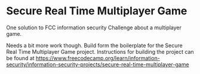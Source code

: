 # Secure Real Time Multiplayer Game


One solution to FCC information security Challenge about a multiplayer game.

Needs a bit more work though. 
Build form the boilerplate for the Secure Real Time Multiplayer Game project. Instructions for building the project can be found at https://www.freecodecamp.org/learn/information-security/information-security-projects/secure-real-time-multiplayer-game
